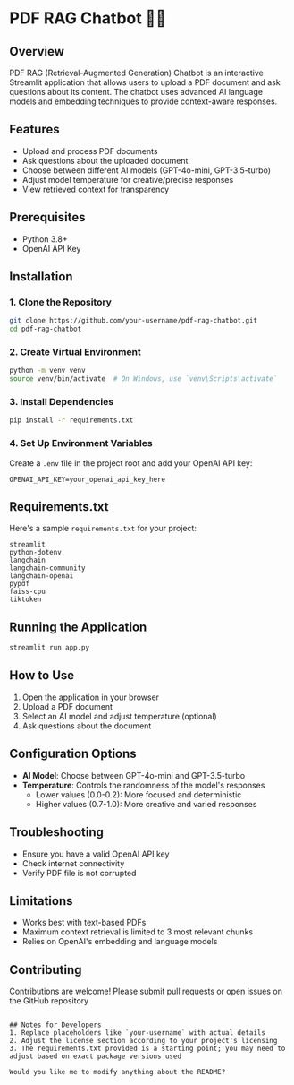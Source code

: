 # PDF RAG Chatbot 🤖📄

## Overview
PDF RAG (Retrieval-Augmented Generation) Chatbot is an interactive Streamlit application that allows users to upload a PDF document and ask questions about its content. The chatbot uses advanced AI language models and embedding techniques to provide context-aware responses.

## Features
- Upload and process PDF documents
- Ask questions about the uploaded document
- Choose between different AI models (GPT-4o-mini, GPT-3.5-turbo)
- Adjust model temperature for creative/precise responses
- View retrieved context for transparency

## Prerequisites
- Python 3.8+
- OpenAI API Key

## Installation

### 1. Clone the Repository
```bash
git clone https://github.com/your-username/pdf-rag-chatbot.git
cd pdf-rag-chatbot
```

### 2. Create Virtual Environment
```bash
python -m venv venv
source venv/bin/activate  # On Windows, use `venv\Scripts\activate`
```

### 3. Install Dependencies
```bash
pip install -r requirements.txt
```

### 4. Set Up Environment Variables
Create a `.env` file in the project root and add your OpenAI API key:
```
OPENAI_API_KEY=your_openai_api_key_here
```

## Requirements.txt
Here's a sample `requirements.txt` for your project:
```
streamlit
python-dotenv
langchain
langchain-community
langchain-openai
pypdf
faiss-cpu
tiktoken
```

## Running the Application
```bash
streamlit run app.py
```

## How to Use
1. Open the application in your browser
2. Upload a PDF document
3. Select an AI model and adjust temperature (optional)
4. Ask questions about the document

## Configuration Options
- **AI Model**: Choose between GPT-4o-mini and GPT-3.5-turbo
- **Temperature**: Controls the randomness of the model's responses
  - Lower values (0.0-0.2): More focused and deterministic
  - Higher values (0.7-1.0): More creative and varied responses

## Troubleshooting
- Ensure you have a valid OpenAI API key
- Check internet connectivity
- Verify PDF file is not corrupted

## Limitations
- Works best with text-based PDFs
- Maximum context retrieval is limited to 3 most relevant chunks
- Relies on OpenAI's embedding and language models

## Contributing
Contributions are welcome! Please submit pull requests or open issues on the GitHub repository
```

## Notes for Developers
1. Replace placeholders like `your-username` with actual details
2. Adjust the license section according to your project's licensing
3. The requirements.txt provided is a starting point; you may need to adjust based on exact package versions used

Would you like me to modify anything about the README?

